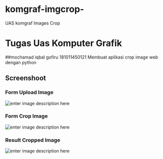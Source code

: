 # komgraf-imgcrop-
UAS komgraf Images Crop
# Tugas Uas Komputer Grafik
##mochamad iqbal gofiru 181011450121
Membuat aplikasi crop image web dengan python

## Screenshoot
### Form Upload Image
![enter image description here](https://Mochiqbalgofiru/komgraf-imgcrop-/Imgcrop/blob/main/Hasil/Index.JPG?raw=true)
### Form Crop Image
![enter image description here](https://Mochiqbalgofiru/komgraf-imgcrop-/blob/main/Hasil/upload.JPG?raw=true)
### Result Cropped Image
![enter image description here](https://Mochiqbalgofiru/komgraf-imgcrop-/Imgcrop/blob/main/Hasil/hasil.JPG?raw=true)
